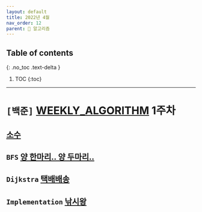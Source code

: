 ```yaml
---
layout: default
title: 2022년 4월
nav_order: 12
parent: 🐢 알고리즘
---
```

## Table of contents
{: .no_toc .text-delta }

1. TOC
{:toc}

---

# **`[백준]` [WEEKLY_ALGORITHM](https://github.com/jdalma/WEEKLY_ALGORITHM)** 1주차

## **[소수](https://github.com/jdalma/WEEKLY_ALGORITHM/tree/main/jhj)**
## **`BFS` [양 한마리.. 양 두마리..](https://github.com/jdalma/WEEKLY_ALGORITHM/tree/main/jhj)**
## **`Dijkstra` [택배배송](https://github.com/jdalma/WEEKLY_ALGORITHM/tree/main/jhj)**
## **`Implementation` [낚시왕](https://github.com/jdalma/WEEKLY_ALGORITHM/tree/main/jhj)**
